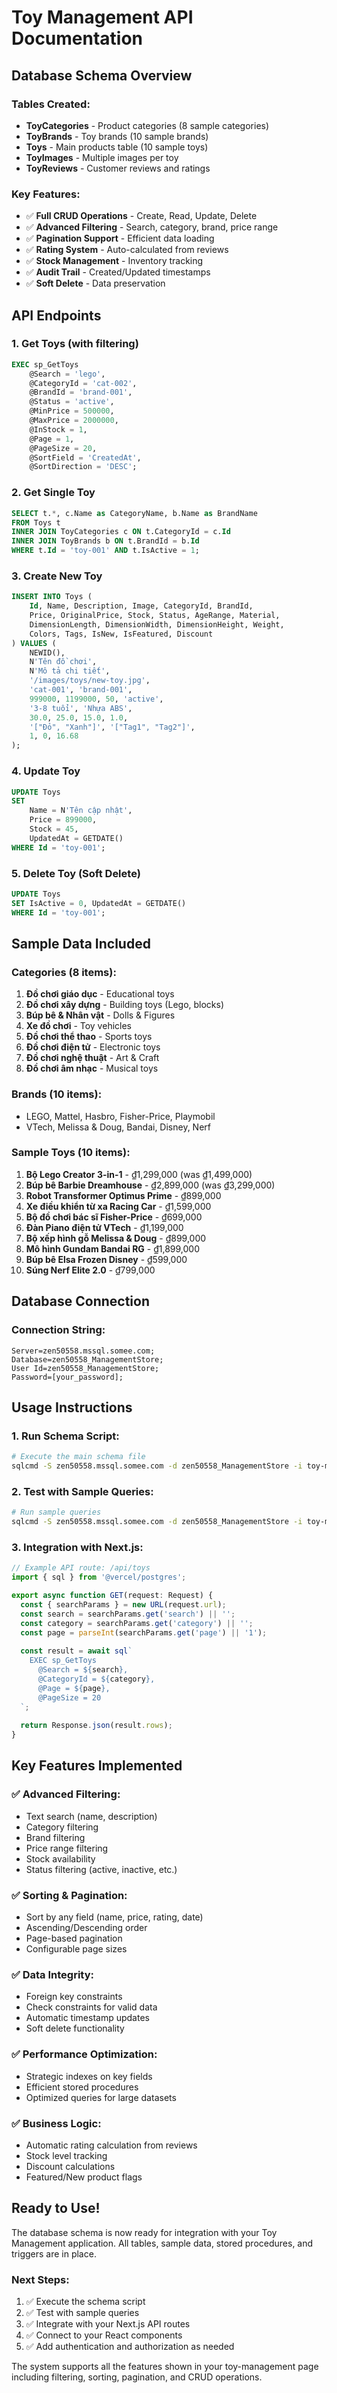 # Toy Management API Documentation

## Database Schema Overview

### Tables Created:
- **ToyCategories** - Product categories (8 sample categories)
- **ToyBrands** - Toy brands (10 sample brands)  
- **Toys** - Main products table (10 sample toys)
- **ToyImages** - Multiple images per toy
- **ToyReviews** - Customer reviews and ratings

### Key Features:
- ✅ **Full CRUD Operations** - Create, Read, Update, Delete
- ✅ **Advanced Filtering** - Search, category, brand, price range
- ✅ **Pagination Support** - Efficient data loading
- ✅ **Rating System** - Auto-calculated from reviews
- ✅ **Stock Management** - Inventory tracking
- ✅ **Audit Trail** - Created/Updated timestamps
- ✅ **Soft Delete** - Data preservation

## API Endpoints

### 1. Get Toys (with filtering)
```sql
EXEC sp_GetToys 
    @Search = 'lego',
    @CategoryId = 'cat-002',
    @BrandId = 'brand-001',
    @Status = 'active',
    @MinPrice = 500000,
    @MaxPrice = 2000000,
    @InStock = 1,
    @Page = 1,
    @PageSize = 20,
    @SortField = 'CreatedAt',
    @SortDirection = 'DESC';
```

### 2. Get Single Toy
```sql
SELECT t.*, c.Name as CategoryName, b.Name as BrandName
FROM Toys t
INNER JOIN ToyCategories c ON t.CategoryId = c.Id
INNER JOIN ToyBrands b ON t.BrandId = b.Id
WHERE t.Id = 'toy-001' AND t.IsActive = 1;
```

### 3. Create New Toy
```sql
INSERT INTO Toys (
    Id, Name, Description, Image, CategoryId, BrandId, 
    Price, OriginalPrice, Stock, Status, AgeRange, Material,
    DimensionLength, DimensionWidth, DimensionHeight, Weight,
    Colors, Tags, IsNew, IsFeatured, Discount
) VALUES (
    NEWID(), 
    N'Tên đồ chơi', 
    N'Mô tả chi tiết',
    '/images/toys/new-toy.jpg',
    'cat-001', 'brand-001',
    999000, 1199000, 50, 'active',
    '3-8 tuổi', 'Nhựa ABS',
    30.0, 25.0, 15.0, 1.0,
    '["Đỏ", "Xanh"]', '["Tag1", "Tag2"]',
    1, 0, 16.68
);
```

### 4. Update Toy
```sql
UPDATE Toys 
SET 
    Name = N'Tên cập nhật',
    Price = 899000,
    Stock = 45,
    UpdatedAt = GETDATE()
WHERE Id = 'toy-001';
```

### 5. Delete Toy (Soft Delete)
```sql
UPDATE Toys 
SET IsActive = 0, UpdatedAt = GETDATE()
WHERE Id = 'toy-001';
```

## Sample Data Included

### Categories (8 items):
1. **Đồ chơi giáo dục** - Educational toys
2. **Đồ chơi xây dựng** - Building toys (Lego, blocks)
3. **Búp bê & Nhân vật** - Dolls & Figures
4. **Xe đồ chơi** - Toy vehicles
5. **Đồ chơi thể thao** - Sports toys
6. **Đồ chơi điện tử** - Electronic toys
7. **Đồ chơi nghệ thuật** - Art & Craft
8. **Đồ chơi âm nhạc** - Musical toys

### Brands (10 items):
- LEGO, Mattel, Hasbro, Fisher-Price, Playmobil
- VTech, Melissa & Doug, Bandai, Disney, Nerf

### Sample Toys (10 items):
1. **Bộ Lego Creator 3-in-1** - ₫1,299,000 (was ₫1,499,000)
2. **Búp bê Barbie Dreamhouse** - ₫2,899,000 (was ₫3,299,000)
3. **Robot Transformer Optimus Prime** - ₫899,000
4. **Xe điều khiển từ xa Racing Car** - ₫1,599,000
5. **Bộ đồ chơi bác sĩ Fisher-Price** - ₫699,000
6. **Đàn Piano điện tử VTech** - ₫1,199,000
7. **Bộ xếp hình gỗ Melissa & Doug** - ₫899,000
8. **Mô hình Gundam Bandai RG** - ₫1,899,000
9. **Búp bê Elsa Frozen Disney** - ₫599,000
10. **Súng Nerf Elite 2.0** - ₫799,000

## Database Connection

### Connection String:
```
Server=zen50558.mssql.somee.com;
Database=zen50558_ManagementStore;
User Id=zen50558_ManagementStore;
Password=[your_password];
```

## Usage Instructions

### 1. Run Schema Script:
```bash
# Execute the main schema file
sqlcmd -S zen50558.mssql.somee.com -d zen50558_ManagementStore -i toy-management-schema.sql
```

### 2. Test with Sample Queries:
```bash
# Run sample queries
sqlcmd -S zen50558.mssql.somee.com -d zen50558_ManagementStore -i toy-management-queries.sql
```

### 3. Integration with Next.js:
```typescript
// Example API route: /api/toys
import { sql } from '@vercel/postgres';

export async function GET(request: Request) {
  const { searchParams } = new URL(request.url);
  const search = searchParams.get('search') || '';
  const category = searchParams.get('category') || '';
  const page = parseInt(searchParams.get('page') || '1');
  
  const result = await sql`
    EXEC sp_GetToys 
      @Search = ${search},
      @CategoryId = ${category},
      @Page = ${page},
      @PageSize = 20
  `;
  
  return Response.json(result.rows);
}
```

## Key Features Implemented

### ✅ Advanced Filtering:
- Text search (name, description)
- Category filtering
- Brand filtering  
- Price range filtering
- Stock availability
- Status filtering (active, inactive, etc.)

### ✅ Sorting & Pagination:
- Sort by any field (name, price, rating, date)
- Ascending/Descending order
- Page-based pagination
- Configurable page sizes

### ✅ Data Integrity:
- Foreign key constraints
- Check constraints for valid data
- Automatic timestamp updates
- Soft delete functionality

### ✅ Performance Optimization:
- Strategic indexes on key fields
- Efficient stored procedures
- Optimized queries for large datasets

### ✅ Business Logic:
- Automatic rating calculation from reviews
- Stock level tracking
- Discount calculations
- Featured/New product flags

## Ready to Use!

The database schema is now ready for integration with your Toy Management application. All tables, sample data, stored procedures, and triggers are in place.

### Next Steps:
1. ✅ Execute the schema script
2. ✅ Test with sample queries  
3. ✅ Integrate with your Next.js API routes
4. ✅ Connect to your React components
5. ✅ Add authentication and authorization as needed

The system supports all the features shown in your toy-management page including filtering, sorting, pagination, and CRUD operations.
